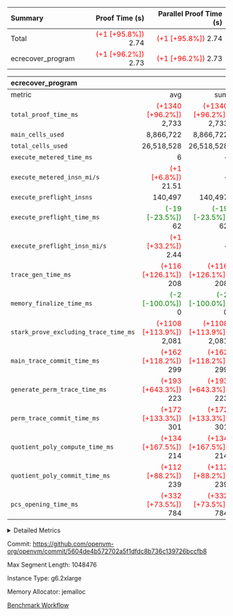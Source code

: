| Summary | Proof Time (s) | Parallel Proof Time (s) |
|:---|---:|---:|
| Total | <span style='color: red'>(+1 [+95.8%])</span> 2.74 | <span style='color: red'>(+1 [+95.8%])</span> 2.74 |
| ecrecover_program | <span style='color: red'>(+1 [+96.2%])</span> 2.73 | <span style='color: red'>(+1 [+96.2%])</span> 2.73 |


| ecrecover_program |||||
|:---|---:|---:|---:|---:|
|metric|avg|sum|max|min|
| `total_proof_time_ms ` | <span style='color: red'>(+1340 [+96.2%])</span> 2,733 | <span style='color: red'>(+1340 [+96.2%])</span> 2,733 | <span style='color: red'>(+1340 [+96.2%])</span> 2,733 | <span style='color: red'>(+1340 [+96.2%])</span> 2,733 |
| `main_cells_used     ` |  8,866,722 |  8,866,722 |  8,866,722 |  8,866,722 |
| `total_cells_used    ` |  26,518,528 |  26,518,528 |  26,518,528 |  26,518,528 |
| `execute_metered_time_ms` |  6 | -          | -          | -          |
| `execute_metered_insn_mi/s` | <span style='color: red'>(+1 [+6.8%])</span> 21.51 | -          | <span style='color: red'>(+1 [+6.8%])</span> 21.51 | <span style='color: red'>(+1 [+6.8%])</span> 21.51 |
| `execute_preflight_insns` |  140,497 |  140,497 |  140,497 |  140,497 |
| `execute_preflight_time_ms` | <span style='color: green'>(-19 [-23.5%])</span> 62 | <span style='color: green'>(-19 [-23.5%])</span> 62 | <span style='color: green'>(-19 [-23.5%])</span> 62 | <span style='color: green'>(-19 [-23.5%])</span> 62 |
| `execute_preflight_insn_mi/s` | <span style='color: red'>(+1 [+33.2%])</span> 2.44 | -          | <span style='color: red'>(+1 [+33.2%])</span> 2.44 | <span style='color: red'>(+1 [+33.2%])</span> 2.44 |
| `trace_gen_time_ms   ` | <span style='color: red'>(+116 [+126.1%])</span> 208 | <span style='color: red'>(+116 [+126.1%])</span> 208 | <span style='color: red'>(+116 [+126.1%])</span> 208 | <span style='color: red'>(+116 [+126.1%])</span> 208 |
| `memory_finalize_time_ms` | <span style='color: green'>(-2 [-100.0%])</span> 0 | <span style='color: green'>(-2 [-100.0%])</span> 0 | <span style='color: green'>(-2 [-100.0%])</span> 0 | <span style='color: green'>(-2 [-100.0%])</span> 0 |
| `stark_prove_excluding_trace_time_ms` | <span style='color: red'>(+1108 [+113.9%])</span> 2,081 | <span style='color: red'>(+1108 [+113.9%])</span> 2,081 | <span style='color: red'>(+1108 [+113.9%])</span> 2,081 | <span style='color: red'>(+1108 [+113.9%])</span> 2,081 |
| `main_trace_commit_time_ms` | <span style='color: red'>(+162 [+118.2%])</span> 299 | <span style='color: red'>(+162 [+118.2%])</span> 299 | <span style='color: red'>(+162 [+118.2%])</span> 299 | <span style='color: red'>(+162 [+118.2%])</span> 299 |
| `generate_perm_trace_time_ms` | <span style='color: red'>(+193 [+643.3%])</span> 223 | <span style='color: red'>(+193 [+643.3%])</span> 223 | <span style='color: red'>(+193 [+643.3%])</span> 223 | <span style='color: red'>(+193 [+643.3%])</span> 223 |
| `perm_trace_commit_time_ms` | <span style='color: red'>(+172 [+133.3%])</span> 301 | <span style='color: red'>(+172 [+133.3%])</span> 301 | <span style='color: red'>(+172 [+133.3%])</span> 301 | <span style='color: red'>(+172 [+133.3%])</span> 301 |
| `quotient_poly_compute_time_ms` | <span style='color: red'>(+134 [+167.5%])</span> 214 | <span style='color: red'>(+134 [+167.5%])</span> 214 | <span style='color: red'>(+134 [+167.5%])</span> 214 | <span style='color: red'>(+134 [+167.5%])</span> 214 |
| `quotient_poly_commit_time_ms` | <span style='color: red'>(+112 [+88.2%])</span> 239 | <span style='color: red'>(+112 [+88.2%])</span> 239 | <span style='color: red'>(+112 [+88.2%])</span> 239 | <span style='color: red'>(+112 [+88.2%])</span> 239 |
| `pcs_opening_time_ms ` | <span style='color: red'>(+332 [+73.5%])</span> 784 | <span style='color: red'>(+332 [+73.5%])</span> 784 | <span style='color: red'>(+332 [+73.5%])</span> 784 | <span style='color: red'>(+332 [+73.5%])</span> 784 |



<details>
<summary>Detailed Metrics</summary>

|  | memory_to_vec_partition_time_ms | keygen_time_ms | app proof_time_ms |
| --- | --- | --- |
|  | 58 | 985 | 2,898 | 

| group | prove_segment_time_ms | memory_to_vec_partition_time_ms | fri.log_blowup | execute_metered_time_ms | execute_metered_insns | execute_metered_insn_mi/s | compute_user_public_values_proof_time_ms |
| --- | --- | --- | --- | --- | --- | --- | --- |
| ecrecover_program | 2,733 | 40 | 1 | 6 | 140,497 | 21.51 | 143 | 

| group | air_name | quotient_deg | interactions | constraints |
| --- | --- | --- | --- | --- |
| ecrecover_program | AccessAdapterAir<16> | 2 | 5 | 12 | 
| ecrecover_program | AccessAdapterAir<2> | 2 | 5 | 12 | 
| ecrecover_program | AccessAdapterAir<32> | 2 | 5 | 12 | 
| ecrecover_program | AccessAdapterAir<4> | 2 | 5 | 12 | 
| ecrecover_program | AccessAdapterAir<8> | 2 | 5 | 12 | 
| ecrecover_program | BitwiseOperationLookupAir<8> | 2 | 2 | 4 | 
| ecrecover_program | KeccakVmAir | 2 | 321 | 4,513 | 
| ecrecover_program | MemoryMerkleAir<8> | 2 | 4 | 39 | 
| ecrecover_program | PersistentBoundaryAir<8> | 2 | 3 | 7 | 
| ecrecover_program | PhantomAir | 2 | 3 | 5 | 
| ecrecover_program | Poseidon2PeripheryAir<BabyBearParameters>, 1> | 2 | 1 | 286 | 
| ecrecover_program | ProgramAir | 1 | 1 | 4 | 
| ecrecover_program | RangeTupleCheckerAir<2> | 1 | 1 | 4 | 
| ecrecover_program | Rv32HintStoreAir | 2 | 18 | 28 | 
| ecrecover_program | VariableRangeCheckerAir | 1 | 1 | 4 | 
| ecrecover_program | VmAirWrapper<Rv32BaseAluAdapterAir, BaseAluCoreAir<4, 8> | 2 | 20 | 37 | 
| ecrecover_program | VmAirWrapper<Rv32BaseAluAdapterAir, LessThanCoreAir<4, 8> | 2 | 18 | 40 | 
| ecrecover_program | VmAirWrapper<Rv32BaseAluAdapterAir, ShiftCoreAir<4, 8> | 2 | 24 | 91 | 
| ecrecover_program | VmAirWrapper<Rv32BranchAdapterAir, BranchEqualCoreAir<4> | 2 | 11 | 20 | 
| ecrecover_program | VmAirWrapper<Rv32BranchAdapterAir, BranchLessThanCoreAir<4, 8> | 2 | 13 | 35 | 
| ecrecover_program | VmAirWrapper<Rv32CondRdWriteAdapterAir, Rv32JalLuiCoreAir> | 2 | 10 | 18 | 
| ecrecover_program | VmAirWrapper<Rv32IsEqualModAdapterAir<2, 1, 32, 32>, ModularIsEqualCoreAir<32, 4, 8> | 2 | 25 | 225 | 
| ecrecover_program | VmAirWrapper<Rv32JalrAdapterAir, Rv32JalrCoreAir> | 2 | 16 | 20 | 
| ecrecover_program | VmAirWrapper<Rv32LoadStoreAdapterAir, LoadSignExtendCoreAir<4, 8> | 2 | 18 | 33 | 
| ecrecover_program | VmAirWrapper<Rv32LoadStoreAdapterAir, LoadStoreCoreAir<4> | 2 | 17 | 40 | 
| ecrecover_program | VmAirWrapper<Rv32MultAdapterAir, DivRemCoreAir<4, 8> | 2 | 25 | 84 | 
| ecrecover_program | VmAirWrapper<Rv32MultAdapterAir, MulHCoreAir<4, 8> | 2 | 24 | 31 | 
| ecrecover_program | VmAirWrapper<Rv32MultAdapterAir, MultiplicationCoreAir<4, 8> | 2 | 19 | 19 | 
| ecrecover_program | VmAirWrapper<Rv32RdWriteAdapterAir, Rv32AuipcCoreAir> | 2 | 12 | 14 | 
| ecrecover_program | VmAirWrapper<Rv32VecHeapAdapterAir<1, 2, 2, 32, 32>, FieldExpressionCoreAir> | 2 | 415 | 480 | 
| ecrecover_program | VmAirWrapper<Rv32VecHeapAdapterAir<2, 1, 1, 32, 32>, FieldExpressionCoreAir> | 2 | 158 | 190 | 
| ecrecover_program | VmAirWrapper<Rv32VecHeapAdapterAir<2, 2, 2, 32, 32>, FieldExpressionCoreAir> | 2 | 428 | 457 | 
| ecrecover_program | VmConnectorAir | 2 | 5 | 11 | 

| group | air_name | segment | rows | prep_cols | perm_cols | main_cols | cells |
| --- | --- | --- | --- | --- | --- | --- | --- |
| ecrecover_program | AccessAdapterAir<16> | 0 | 4,096 |  | 16 | 25 | 167,936 | 
| ecrecover_program | AccessAdapterAir<32> | 0 | 2,048 |  | 16 | 41 | 116,736 | 
| ecrecover_program | AccessAdapterAir<8> | 0 | 16,384 |  | 16 | 17 | 540,672 | 
| ecrecover_program | BitwiseOperationLookupAir<8> | 0 | 65,536 | 3 | 8 | 2 | 655,360 | 
| ecrecover_program | KeccakVmAir | 0 | 128 |  | 1,056 | 3,163 | 540,032 | 
| ecrecover_program | MemoryMerkleAir<8> | 0 | 4,096 |  | 16 | 32 | 196,608 | 
| ecrecover_program | PersistentBoundaryAir<8> | 0 | 4,096 |  | 12 | 20 | 131,072 | 
| ecrecover_program | PhantomAir | 0 | 16 |  | 12 | 6 | 288 | 
| ecrecover_program | Poseidon2PeripheryAir<BabyBearParameters>, 1> | 0 | 4,096 |  | 8 | 300 | 1,261,568 | 
| ecrecover_program | ProgramAir | 0 | 32,768 |  | 8 | 10 | 589,824 | 
| ecrecover_program | RangeTupleCheckerAir<2> | 0 | 524,288 | 2 | 8 | 1 | 4,718,592 | 
| ecrecover_program | Rv32HintStoreAir | 0 | 256 |  | 44 | 32 | 19,456 | 
| ecrecover_program | VariableRangeCheckerAir | 0 | 262,144 | 2 | 8 | 1 | 2,359,296 | 
| ecrecover_program | VmAirWrapper<Rv32BaseAluAdapterAir, BaseAluCoreAir<4, 8> | 0 | 65,536 |  | 52 | 36 | 5,767,168 | 
| ecrecover_program | VmAirWrapper<Rv32BaseAluAdapterAir, LessThanCoreAir<4, 8> | 0 | 4,096 |  | 40 | 37 | 315,392 | 
| ecrecover_program | VmAirWrapper<Rv32BaseAluAdapterAir, ShiftCoreAir<4, 8> | 0 | 16,384 |  | 52 | 53 | 1,720,320 | 
| ecrecover_program | VmAirWrapper<Rv32BranchAdapterAir, BranchEqualCoreAir<4> | 0 | 16,384 |  | 28 | 26 | 884,736 | 
| ecrecover_program | VmAirWrapper<Rv32BranchAdapterAir, BranchLessThanCoreAir<4, 8> | 0 | 4,096 |  | 32 | 32 | 262,144 | 
| ecrecover_program | VmAirWrapper<Rv32CondRdWriteAdapterAir, Rv32JalLuiCoreAir> | 0 | 4,096 |  | 28 | 18 | 188,416 | 
| ecrecover_program | VmAirWrapper<Rv32IsEqualModAdapterAir<2, 1, 32, 32>, ModularIsEqualCoreAir<32, 4, 8> | 0 | 4,096 |  | 56 | 166 | 909,312 | 
| ecrecover_program | VmAirWrapper<Rv32JalrAdapterAir, Rv32JalrCoreAir> | 0 | 4,096 |  | 36 | 28 | 262,144 | 
| ecrecover_program | VmAirWrapper<Rv32LoadStoreAdapterAir, LoadSignExtendCoreAir<4, 8> | 0 | 8,192 |  | 52 | 36 | 720,896 | 
| ecrecover_program | VmAirWrapper<Rv32LoadStoreAdapterAir, LoadStoreCoreAir<4> | 0 | 65,536 |  | 52 | 41 | 6,094,848 | 
| ecrecover_program | VmAirWrapper<Rv32MultAdapterAir, MulHCoreAir<4, 8> | 0 | 8 |  | 72 | 39 | 888 | 
| ecrecover_program | VmAirWrapper<Rv32MultAdapterAir, MultiplicationCoreAir<4, 8> | 0 | 64 |  | 52 | 31 | 5,312 | 
| ecrecover_program | VmAirWrapper<Rv32RdWriteAdapterAir, Rv32AuipcCoreAir> | 0 | 2,048 |  | 28 | 20 | 98,304 | 
| ecrecover_program | VmAirWrapper<Rv32VecHeapAdapterAir<1, 2, 2, 32, 32>, FieldExpressionCoreAir> | 0 | 2,048 |  | 836 | 547 | 2,832,384 | 
| ecrecover_program | VmAirWrapper<Rv32VecHeapAdapterAir<2, 1, 1, 32, 32>, FieldExpressionCoreAir> | 0 | 32 |  | 320 | 263 | 18,656 | 
| ecrecover_program | VmAirWrapper<Rv32VecHeapAdapterAir<2, 2, 2, 32, 32>, FieldExpressionCoreAir> | 0 | 1,024 |  | 860 | 625 | 1,520,640 | 
| ecrecover_program | VmConnectorAir | 0 | 2 | 1 | 16 | 5 | 42 | 

| group | segment | trace_gen_time_ms | total_proof_time_ms | total_cells_used | total_cells | system_trace_gen_time_ms | stark_prove_excluding_trace_time_ms | single_trace_gen_time_ms | quotient_poly_compute_time_ms | quotient_poly_commit_time_ms | perm_trace_commit_time_ms | pcs_opening_time_ms | memory_to_vec_partition_time_ms | memory_finalize_time_ms | main_trace_commit_time_ms | main_cells_used | generate_perm_trace_time_ms | execute_preflight_time_ms | execute_preflight_insns | execute_preflight_insn_mi/s |
| --- | --- | --- | --- | --- | --- | --- | --- | --- | --- | --- | --- | --- | --- | --- | --- | --- | --- | --- | --- | --- |
| ecrecover_program | 0 | 208 | 2,733 | 26,518,528 | 32,927,986 | 208 | 2,081 | 0 | 214 | 239 | 301 | 784 | 41 | 0 | 299 | 8,866,722 | 223 | 62 | 140,497 | 2.44 | 

| group | segment | trace_height_constraint | weighted_sum | threshold |
| --- | --- | --- | --- | --- |
| ecrecover_program | 0 | 0 | 396,436 | 2,013,265,921 | 
| ecrecover_program | 0 | 1 | 1,239,472 | 2,013,265,921 | 
| ecrecover_program | 0 | 2 | 198,218 | 2,013,265,921 | 
| ecrecover_program | 0 | 3 | 2,663,940 | 2,013,265,921 | 
| ecrecover_program | 0 | 4 | 16,384 | 2,013,265,921 | 
| ecrecover_program | 0 | 5 | 8,192 | 2,013,265,921 | 
| ecrecover_program | 0 | 6 | 471,272 | 2,013,265,921 | 
| ecrecover_program | 0 | 7 | 320 | 2,013,265,921 | 
| ecrecover_program | 0 | 8 | 5,948,602 | 2,013,265,921 | 

</details>


Commit: https://github.com/openvm-org/openvm/commit/5604de4b572702a5f1dfdc8b736c139726bccfb8

Max Segment Length: 1048476

Instance Type: g6.2xlarge

Memory Allocator: jemalloc

[Benchmark Workflow](https://github.com/openvm-org/openvm/actions/runs/17186533443)

